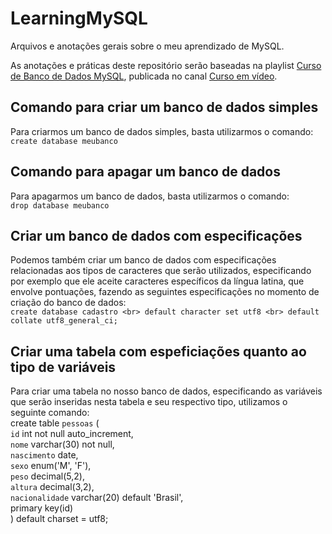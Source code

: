# LearningMySQL
 Arquivos e anotações gerais sobre o meu aprendizado de MySQL. 

 As anotações e práticas deste repositório serão baseadas na playlist [Curso de Banco de Dados MySQL](https://youtube.com/playlist?list=PLHz_AreHm4dkBs-795Dsgvau_ekxg8g1r&si=RLA6Cnr-SxkPjpWh), publicada no canal [Curso em vídeo](https://www.youtube.com/c/CursoemV%C3%ADdeo).

 ## Comando para criar um banco de dados simples
 Para criarmos um banco de dados simples, basta utilizarmos o comando: <br>
 `create database meubanco`

## Comando para apagar um banco de dados
 Para apagarmos um banco de dados, basta utilizarmos o comando: <br>
 `drop database meubanco`

 ## Criar um banco de dados com especificações
 Podemos também criar um banco de dados com especificações relacionadas aos tipos de caracteres que serão utilizados, especificando por exemplo que ele aceite caracteres específicos da língua latina, que envolve pontuações, fazendo as seguintes especificações no momento de criação do banco de dados: <br>
 `create database cadastro <br>
default character set utf8 <br>
default collate utf8_general_ci;`

## Criar uma tabela com espeficiações quanto ao tipo de variáveis
Para criar uma tabela no nosso banco de dados, especificando as variáveis que serão inseridas nesta tabela e seu respectivo tipo, utilizamos o seguinte comando: <br>
create table `pessoas` ( <br>
`id` int not null auto_increment, <br>
`nome` varchar(30) not null, <br>
`nascimento` date, <br>
`sexo` enum('M', 'F'), <br>
`peso` decimal(5,2), <br>
`altura` decimal(3,2), <br>
`nacionalidade` varchar(20) default 'Brasil', <br>
primary key(id) <br>
) default charset = utf8;
